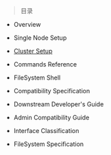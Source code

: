 
> 目录

- Overview

- Single Node Setup

- [Cluster Setup](https://github.com/ZGG2016/hadoop-website/blob/master/General/Cluster%20Setup.md)

- Commands Reference

- FileSystem Shell

- Compatibility Specification

- Downstream Developer's Guide

- Admin Compatibility Guide

- Interface Classification

- FileSystem Specification